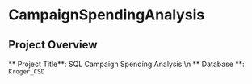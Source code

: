 # CampaignSpendingAnalysis
## Project Overview

** Project Title**: SQL Campaign Spending Analysis \n
** Database **: `Kroger_CSD` 
